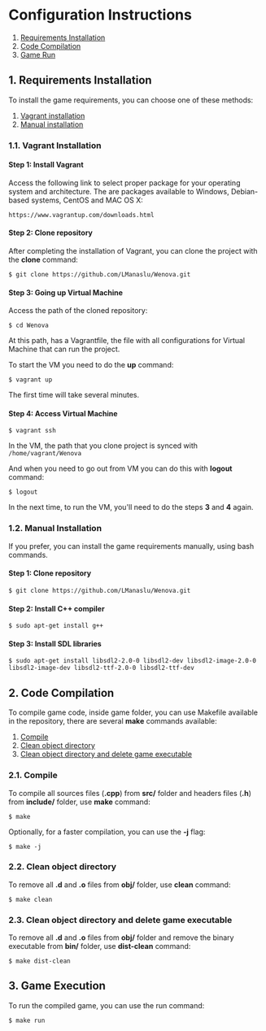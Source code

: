 # Configuration Instructions

1. [Requirements Installation](#1-requirements-installation)
1. [Code Compilation](#2-code-compilation)
1. [Game Run](#3-game-run)

## 1. Requirements Installation

To install the game requirements, you can choose one of these methods:

1. [Vagrant installation](#11-vagrant-installation)
1. [Manual installation](#12-manual-installation)

### 1.1. Vagrant Installation

#### Step 1: Install Vagrant

Access the following link to select proper package for your operating system and architecture. The are packages available to Windows, Debian-based systems, CentOS and MAC OS X:

    https://www.vagrantup.com/downloads.html

#### Step 2: Clone repository

After completing the installation of Vagrant, you can clone the project with the **clone** command:

```$ git clone https://github.com/LManaslu/Wenova.git```

#### Step 3: Going up Virtual Machine

Access the path of the cloned repository:

```$ cd Wenova```

At this path, has a Vagrantfile, the file with all configurations for Virtual Machine that can run the project.

To start the VM you need to do the **up** command:

```$ vagrant up```

 The first time will take several minutes.

#### Step 4: Access Virtual Machine

```$ vagrant ssh```

In the VM, the path that you clone project is synced with ```/home/vagrant/Wenova```

And when you need to go out from VM you can do this with **logout** command:

```$ logout```

In the next time, to run the VM, you'll need to do the steps **3** and **4** again.

### 1.2. Manual Installation

If you prefer, you can install the game requirements manually, using bash commands.

#### Step 1: Clone repository

```$ git clone https://github.com/LManaslu/Wenova.git```

####  Step 2: Install C++ compiler

```$ sudo apt-get install g++```

#### Step 3: Install SDL libraries

```$ sudo apt-get install libsdl2-2.0-0 libsdl2-dev libsdl2-image-2.0-0 libsdl2-image-dev libsdl2-ttf-2.0-0 libsdl2-ttf-dev```

## 2. Code Compilation

To compile game code, inside game folder, you can use Makefile available in the repository, there are several **make** commands available:

1. [Compile](#21-compile)
1. [Clean object directory](#22-clean-object-directory)
1. [Clean object directory and delete game executable](#23-clean-object-directory-and-delete-game-executable)

### 2.1. Compile

To compile all sources files (**.cpp**) from **src/** folder and headers files (**.h**) from **include/** folder, use **make** command:

```$ make```

Optionally, for a faster compilation, you can use the **-j** flag:

```$ make -j```

### 2.2. Clean object directory

To remove all **.d** and **.o** files from **obj/** folder, use **clean** command:

```$ make clean```

### 2.3. Clean object directory and delete game executable

To remove all **.d** and **.o** files from **obj/** folder and remove the binary executable from **bin/** folder, use **dist-clean** command:

```$ make dist-clean```


## 3. Game Execution

To run the compiled game, you can use the run command:

```$ make run```
